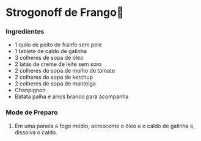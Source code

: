 # Strogonoff de Frango:chicken:

### Ingredientes ###

* 1 quilo de peito de franfo sem pele
* 1 tablete de caldo de galinha
* 3 colheres de sopa de óleo
* 2 latas de creme de leite sem soro
* 2 colheres de sopa de molho de tomate
* 2 colheres de sopa de ketchup
* 2 colheres de sopa de manteiga
* Chanpignon
* Batata palha e arros branco para acompanha

### Mode de Preparo ###

1. Em uma panela a fogo médio, acrescente o óleo e o caldo de galinha e, dissolva o caldo.

